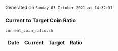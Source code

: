 Generated on `Sunday 03-October-2021 at 14:32:31`

### Current to Target Coin Ratio
`current_coin_ratio.sh`

Date|Current|Target|Ratio
---|---|---|---
